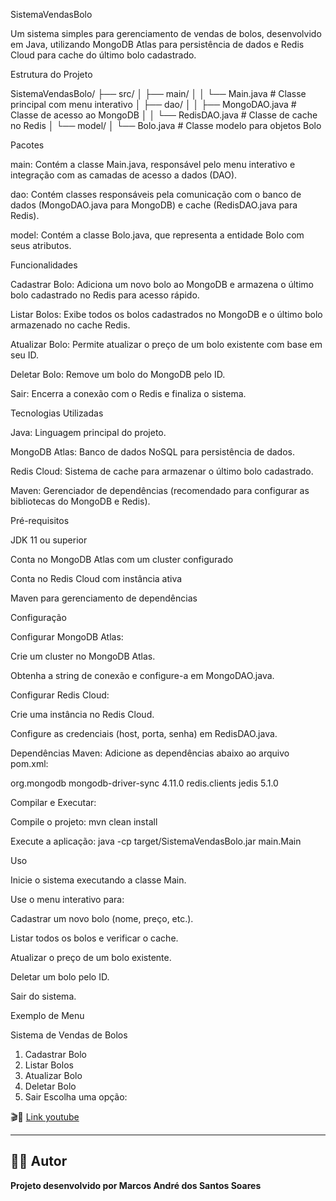 SistemaVendasBolo

Um sistema simples para gerenciamento de vendas de bolos, desenvolvido em Java, utilizando MongoDB Atlas para persistência de dados e Redis Cloud para cache do último bolo cadastrado.

Estrutura do Projeto

SistemaVendasBolo/
├── src/
│   ├── main/
│   │   └── Main.java           # Classe principal com menu interativo
│   ├── dao/
│   │   ├── MongoDAO.java       # Classe de acesso ao MongoDB
│   │   └── RedisDAO.java       # Classe de cache no Redis
│   └── model/
│       └── Bolo.java           # Classe modelo para objetos Bolo

Pacotes





main: Contém a classe Main.java, responsável pelo menu interativo e integração com as camadas de acesso a dados (DAO).



dao: Contém classes responsáveis pela comunicação com o banco de dados (MongoDAO.java para MongoDB) e cache (RedisDAO.java para Redis).



model: Contém a classe Bolo.java, que representa a entidade Bolo com seus atributos.

Funcionalidades





Cadastrar Bolo: Adiciona um novo bolo ao MongoDB e armazena o último bolo cadastrado no Redis para acesso rápido.



Listar Bolos: Exibe todos os bolos cadastrados no MongoDB e o último bolo armazenado no cache Redis.



Atualizar Bolo: Permite atualizar o preço de um bolo existente com base em seu ID.



Deletar Bolo: Remove um bolo do MongoDB pelo ID.



Sair: Encerra a conexão com o Redis e finaliza o sistema.

Tecnologias Utilizadas





Java: Linguagem principal do projeto.



MongoDB Atlas: Banco de dados NoSQL para persistência de dados.



Redis Cloud: Sistema de cache para armazenar o último bolo cadastrado.



Maven: Gerenciador de dependências (recomendado para configurar as bibliotecas do MongoDB e Redis).

Pré-requisitos





JDK 11 ou superior



Conta no MongoDB Atlas com um cluster configurado



Conta no Redis Cloud com instância ativa



Maven para gerenciamento de dependências

Configuração





Configurar MongoDB Atlas:





Crie um cluster no MongoDB Atlas.



Obtenha a string de conexão e configure-a em MongoDAO.java.



Configurar Redis Cloud:





Crie uma instância no Redis Cloud.



Configure as credenciais (host, porta, senha) em RedisDAO.java.



Dependências Maven: Adicione as dependências abaixo ao arquivo pom.xml:

<dependencies>
    <!-- MongoDB Java Driver -->
    <dependency>
        <groupId>org.mongodb</groupId>
        <artifactId>mongodb-driver-sync</artifactId>
        <version>4.11.0</version>
    </dependency>
    <!-- Jedis (Redis Client) -->
    <dependency>
        <groupId>redis.clients</groupId>
        <artifactId>jedis</artifactId>
        <version>5.1.0</version>
    </dependency>
</dependencies>



Compilar e Executar:





Compile o projeto: mvn clean install



Execute a aplicação: java -cp target/SistemaVendasBolo.jar main.Main

Uso





Inicie o sistema executando a classe Main.



Use o menu interativo para:





Cadastrar um novo bolo (nome, preço, etc.).



Listar todos os bolos e verificar o cache.



Atualizar o preço de um bolo existente.



Deletar um bolo pelo ID.



Sair do sistema.

Exemplo de Menu

Sistema de Vendas de Bolos
1. Cadastrar Bolo
2. Listar Bolos
3. Atualizar Bolo
4. Deletar Bolo
5. Sair
Escolha uma opção:



🎬🔗 [Link youtube]([https://youtu.be/Hq6k5NQPaF8](https://youtu.be/9goh9xX4v5k)) 

---

## 👨‍💻 Autor  

**Projeto desenvolvido por Marcos André dos Santos Soares**
